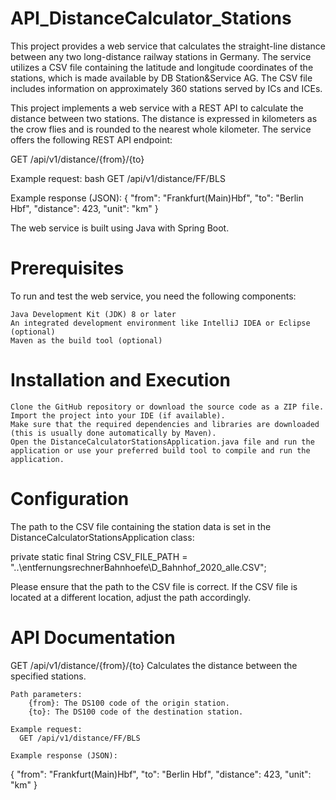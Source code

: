 # API_DistanceCalculator_Stations

This project provides a web service that calculates the straight-line distance between any two long-distance railway stations in Germany. 
The service utilizes a CSV file containing the latitude and longitude coordinates of the stations, which is made available by DB Station&Service AG. 
The CSV file includes information on approximately 360 stations served by ICs and ICEs.

This project implements a web service with a REST API to calculate the distance between two stations. 
The distance is expressed in kilometers as the crow flies and is rounded to the nearest whole kilometer. 
The service offers the following REST API endpoint:

GET /api/v1/distance/{from}/{to}

Example request:
bash
GET /api/v1/distance/FF/BLS

Example response (JSON):
{
  "from": "Frankfurt(Main)Hbf",
  "to": "Berlin Hbf",
  "distance": 423,
  "unit": "km"
}

The web service is built using Java with Spring Boot.

# Prerequisites

To run and test the web service, you need the following components:

    Java Development Kit (JDK) 8 or later
    An integrated development environment like IntelliJ IDEA or Eclipse (optional)
    Maven as the build tool (optional)

# Installation and Execution

    Clone the GitHub repository or download the source code as a ZIP file.
    Import the project into your IDE (if available).
    Make sure that the required dependencies and libraries are downloaded (this is usually done automatically by Maven).
    Open the DistanceCalculatorStationsApplication.java file and run the application or use your preferred build tool to compile and run the application.

# Configuration

The path to the CSV file containing the station data is set in the DistanceCalculatorStationsApplication class:

private static final String CSV_FILE_PATH = "..\\entfernungsrechnerBahnhoefe\\D_Bahnhof_2020_alle.CSV";

Please ensure that the path to the CSV file is correct. 
If the CSV file is located at a different location, adjust the path accordingly.

# API Documentation

GET /api/v1/distance/{from}/{to}
Calculates the distance between the specified stations.

    Path parameters:
        {from}: The DS100 code of the origin station.
        {to}: The DS100 code of the destination station.

    Example request:
      GET /api/v1/distance/FF/BLS

    Example response (JSON):

{
  "from": "Frankfurt(Main)Hbf",
  "to": "Berlin Hbf",
  "distance": 423,
  "unit": "km"
}
